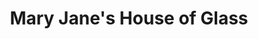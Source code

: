 ---
title: "Mary Jane's House of Glass"
url: /portland/mary-janes-house-of-glass-southeast-division-street/
shop: tobacco
---